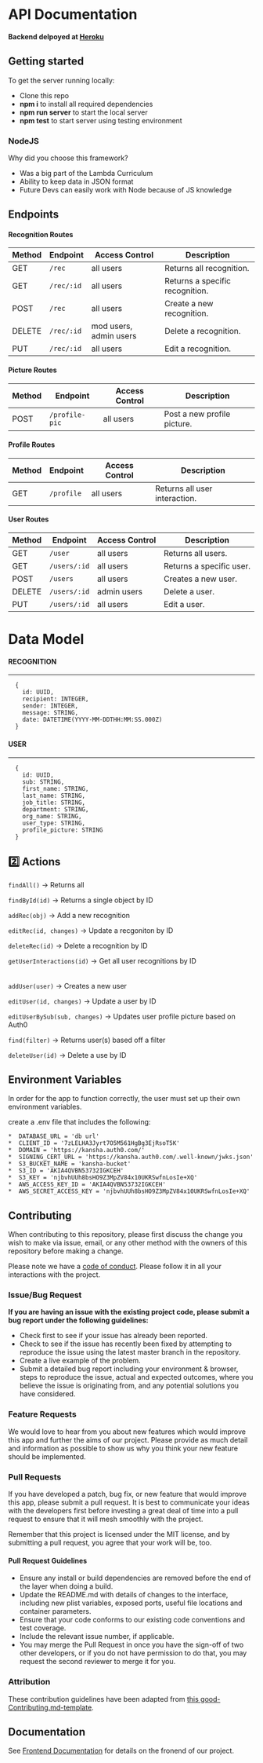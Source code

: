 # API Documentation

#### Backend delpoyed at [Heroku](https://kansha-api.herokuapp.com/) <br>

## Getting started

To get the server running locally:

- Clone this repo
- **npm i** to install all required dependencies
- **npm run server** to start the local server
- **npm test** to start server using testing environment

### NodeJS

Why did you choose this framework?

-    Was a big part of the Lambda Curriculum 
-    Ability to keep data in JSON format
-    Future Devs can easily work with Node because of JS knowledge 

## Endpoints

#### Recognition Routes

| Method | Endpoint                | Access Control | Description                                  |
| ------ | ----------------------- | -------------- | -------------------------------------------- |
| GET    | `/rec` | all users      | Returns all recognition. |
| GET    | `/rec/:id` | all users         | Returns a specific recognition.             |
| POST | `/rec` | all users         | Create a new recognition.                      |
| DELETE | `/rec/:id` | mod users, admin users        | Delete a recognition.                      |
| PUT | `/rec/:id` | all users         | Edit a recognition.                      |

#### Picture Routes

| Method | Endpoint                | Access Control | Description                                  |
| ------ | ----------------------- | -------------- | -------------------------------------------- |
| POST    | `/profile-pic` | all users      | Post a new profile picture. |

#### Profile Routes

| Method | Endpoint                | Access Control | Description                                  |
| ------ | ----------------------- | -------------- | -------------------------------------------- |
| GET    | `/profile` | all users      | Returns all user interaction. |


#### User Routes

| Method | Endpoint                | Access Control      | Description                                        |
| ------ | ----------------------- | ------------------- | -------------------------------------------------- |
| GET    | `/user`        | all users           | Returns all users.               |
| GET    | `/users/:id`    | all users | Returns a specific user.             |
| POST    | `/users`        | all users | Creates a new user.                    |
| DELETE   | `/users/:id` | admin users                | Delete a user. |
| PUT    | `/users/:id`        | all users | Edit a user.                                                    |

# Data Model

#### RECOGNITION

---

```
  {
    id: UUID,
    recipient: INTEGER,
    sender: INTEGER,
    message: STRING,
    date: DATETIME(YYYY-MM-DDTHH:MM:SS.000Z)
  }
```

#### USER

---

```
  {
    id: UUID,
    sub: STRING,
    first_name: STRING,
    last_name: STRING,
    job_title: STRING,
    department: STRING,
    org_name: STRING,
    user_type: STRING,
    profile_picture: STRING
  }
```

## 2️⃣ Actions

`findAll()` -> Returns all

`findById(id)` -> Returns a single object by ID

`addRec(obj)` -> Add a new recognition

`editRec(id, changes)` -> Update a recgoniton by ID

`deleteRec(id)` -> Delete a recognition by ID

`getUserInteractions(id)` -> Get all user recognitions by ID
<br>
<br>
<br>
`addUser(user)` -> Creates a new user

`editUser(id, changes)` -> Update a user by ID

`editUserBySub(sub, changes)` -> Updates user profile picture based on Auth0

`find(filter)` -> Returns user(s) based off a filter

`deleteUser(id)` -> Delete a use by ID

## Environment Variables

In order for the app to function correctly, the user must set up their own environment variables.

create a .env file that includes the following:
    
    *  DATABASE_URL = 'db url'
    *  CLIENT_ID = '7zLELHA3Jyrt7O5M561HgBg3EjRsoT5K'
    *  DOMAIN = 'https://kansha.auth0.com/'
    *  SIGNING_CERT_URL = 'https://kansha.auth0.com/.well-known/jwks.json'
    *  S3_BUCKET_NAME = 'kansha-bucket'
    *  S3_ID = 'AKIA4QVBN53732IGKCEH'
    *  S3_KEY = 'njbvhUUh8bsHO9Z3MpZV84x10UKRSwfnLosIe+XQ'
    *  AWS_ACCESS_KEY_ID = 'AKIA4QVBN53732IGKCEH'
    *  AWS_SECRET_ACCESS_KEY = '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'

## Contributing

When contributing to this repository, please first discuss the change you wish to make via issue, email, or any other method with the owners of this repository before making a change.

Please note we have a [code of conduct](./code_of_conduct.md). Please follow it in all your interactions with the project.

### Issue/Bug Request

 **If you are having an issue with the existing project code, please submit a bug report under the following guidelines:**
 - Check first to see if your issue has already been reported.
 - Check to see if the issue has recently been fixed by attempting to reproduce the issue using the latest master branch in the repository.
 - Create a live example of the problem.
 - Submit a detailed bug report including your environment & browser, steps to reproduce the issue, actual and expected outcomes,  where you believe the issue is originating from, and any potential solutions you have considered.

### Feature Requests

We would love to hear from you about new features which would improve this app and further the aims of our project. Please provide as much detail and information as possible to show us why you think your new feature should be implemented.

### Pull Requests

If you have developed a patch, bug fix, or new feature that would improve this app, please submit a pull request. It is best to communicate your ideas with the developers first before investing a great deal of time into a pull request to ensure that it will mesh smoothly with the project.

Remember that this project is licensed under the MIT license, and by submitting a pull request, you agree that your work will be, too.

#### Pull Request Guidelines

- Ensure any install or build dependencies are removed before the end of the layer when doing a build.
- Update the README.md with details of changes to the interface, including new plist variables, exposed ports, useful file locations and container parameters.
- Ensure that your code conforms to our existing code conventions and test coverage.
- Include the relevant issue number, if applicable.
- You may merge the Pull Request in once you have the sign-off of two other developers, or if you do not have permission to do that, you may request the second reviewer to merge it for you.

### Attribution

These contribution guidelines have been adapted from [this good-Contributing.md-template](https://gist.github.com/PurpleBooth/b24679402957c63ec426).

## Documentation

See [Frontend Documentation](https://github.com/Lambda-School-Labs/kansha-fe/blob/master/README.md) for details on the fronend of our project.
